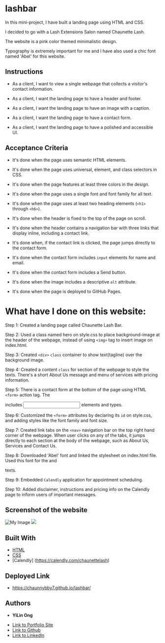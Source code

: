 # lashbar

In this mini-project, I have built a landing page using HTML and CSS. 

I decided to go with a Lash Extensions Salon named Chaunette Lash.

The website is a pink color themed minimalistic design. 

Typography is extremely important for me and I have also used a chic font named 'Abel' for this website. 

## Instructions

* As a client, I want to view a single webpage that collects a visitor's contact information.

* As a client, I want the landing page to have a header and footer.

* As a client, I want the landing page to have an image with a caption.

* As a client, I want the landing page to have a contact form.

* As a client, I want the landing page to have a polished and accessible UI.

## Acceptance Criteria

* It's done when the page uses semantic HTML elements.

* It's done when the page uses universal, element, and class selectors in CSS.

* It's done when the page features at least three colors in the design.

* It's done when the page uses a single font and font family for all text.

* It's done when the page uses at least two heading elements (`<h1>` through `<h6>`).

* It's done when the header is fixed to the top of the page on scroll.

* It's done when the header contains a navigation bar with three links that display inline, including a contact link.

* It's done when, if the contact link is clicked, the page jumps directly to the contact form.

* It's done when the contact form includes `input` elements for name and email.

* It's done when the contact form includes a Send button.

* It's done when the image includes a descriptive `alt` attribute.

* It's done when the page is deployed to GitHub Pages.

# What have I done on this website:

Step 1: Created a landing page called Chaunette Lash Bar. 

Step 2: Used a class named hero on style.css to place background-image at the header of the webpage, instead of using `<img>` tag to insert image on index.html. 

Step 3: Created `<div>` `class` container to show text(tagline) over the background image. 

Step 4: Created a content `class` for <body> section of the webpage to style the texts.
There's a short About Us message and menu of services with pricing information. 

Step 5: There is a contact form at the bottom of the page using HTML `<form>` action tag. The <form> includes <input> elements and types. 

Step 6: Customized the `<form>` attributes by declaring its <element> `id` on style.css, and adding styles like the font family and font size. 

Step 7: Created link tabs on the `<nav>` navigation bar on the top right hand corner of the webpage.
When user clicks on any of the tabs, it jumps directly to each section at the body of the webpage, such as About Us, Services and Contact Us. 

Step 8: Downloaded 'Abel' font and linked the stylesheet on index.html file. Used this font for the <body> and <footer> texts.

Step 9: Embedded `Calendly` application for appointment scheduling. 

Step 10: Added disclaimer, instructions and pricing info on the Calendly page to inform users of important messages.


## Screenshot of the website 

![My Image](assets/images/lpage1.png)
![](https://media.giphy.com/media/Jx0VtPTx7g3vXpoG6p/giphy.gif)
## Built With

* [HTML](https://developer.mozilla.org/en-US/docs/Web/HTML)
* [CSS](https://developer.mozilla.org/en-US/docs/Web/CSS)
* [Calendly] (https://calendly.com/chaunettelash)

## Deployed Link

* https://chaunnybby7.github.io/lashbar/


## Authors

* **YiLin Ong** 

- [Link to Portfolio Site](https://github.com/chaunnybby7/lashbar)
- [Link to Github](https://github.com/chaunnybby7)
- [Link to LinkedIn](https://www.linkedin.com/in/chauntelleong)

